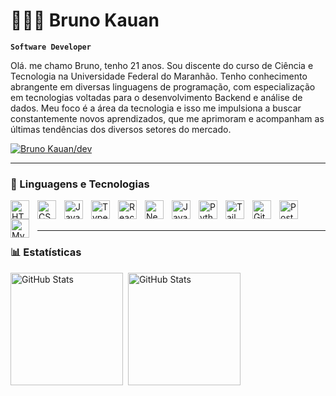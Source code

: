 # 👨🏻‍💻 Bruno Kauan

**`Software Developer`**

Olá. me chamo Bruno, tenho 21 anos. Sou discente do curso de Ciência e Tecnologia na Universidade Federal do Maranhão. Tenho conhecimento abrangente em diversas linguagens de programação, com especialização em tecnologias voltadas para o desenvolvimento Backend e análise de dados. Meu foco é a área da tecnologia e isso me impulsiona a buscar constantemente novos aprendizados, que me aprimoram e acompanham as últimas tendências dos diversos setores do mercado.

<p align="left">
    <a href="https://www.linkedin.com/in/bruno-kauan-rodrigues-silva-180a48233/">
        <img 
            alt="Bruno Kauan/dev" 
            title="LinkedIn" 
            src="https://custom-icon-badges.demolab.com/badge/LinkedIn-E1AD0E?style=for-the-badge&logo=linkedin&logoColor=white&labelColor=C79600"
        />
    </a>
</p>

---

### 🤖 Linguagens e Tecnologias

<img align="left" alt="HTML" title="HTML" width="30px" style="padding-right: 10px;" src="https://cdn.jsdelivr.net/gh/devicons/devicon@latest/icons/html5/html5-original.svg" />
<img align="left" alt="CSS" title="CSS" width="30px" style="padding-right: 10px;" src="https://cdn.jsdelivr.net/gh/devicons/devicon@latest/icons/css3/css3-original.svg" />
<img align="left" alt="JavaScript" title="JavaScript" width="30px" style="padding-right: 10px;" src="https://cdn.jsdelivr.net/gh/devicons/devicon@latest/icons/javascript/javascript-original.svg" />
<img align="left" alt="TypeScript" title="TypeScript" width="30px" style="padding-right: 10px;" src="https://cdn.jsdelivr.net/gh/devicons/devicon@latest/icons/typescript/typescript-original.svg" />
<img align="left" alt="React" title="React" width="30px" style="padding-right: 10px;" src="https://cdn.jsdelivr.net/gh/devicons/devicon@latest/icons/react/react-original.svg" />
<img align="left" alt="Next.js" title="Next.js" width="30px" style="padding-right: 10px;" src="https://cdn.jsdelivr.net/gh/devicons/devicon@latest/icons/nextjs/nextjs-original.svg" />
<img align="left" alt="Java" title="Java" width="30px" style="padding-right: 10px;" src="https://cdn.jsdelivr.net/gh/devicons/devicon@latest/icons/java/java-original.svg" />
<img align="left" alt="Python" title="Python" width="30px" style="padding-right: 10px;" src="https://cdn.jsdelivr.net/gh/devicons/devicon@latest/icons/python/python-original.svg" />
<img align="left" alt="Tailwind" title="Tailwind" width="30px" style="padding-right: 10px;" src="https://cdn.jsdelivr.net/gh/devicons/devicon@latest/icons/tailwindcss/tailwindcss-original.svg" />
<img align="left" alt="Git" title="Git" width="30px" style="padding-right: 10px;" src="https://cdn.jsdelivr.net/gh/devicons/devicon@latest/icons/git/git-original.svg" />
<img align="left" alt="PostgreSQL" title="PostgreSQL" width="30px" style="padding-right: 10px;" src="https://cdn.jsdelivr.net/gh/devicons/devicon@latest/icons/postgresql/postgresql-original.svg" />
<img align="left" alt="MySQL" title="MySQL" width="30px" style="padding-right: 10px;" src="https://cdn.jsdelivr.net/gh/devicons/devicon@latest/icons/mysql/mysql-original.svg" />

<br/>
<br/>

---

### 📊 Estatísticas

<p align="left" style="display: flex; flex-direction: row;">
  <img 
    alt="GitHub Stats" 
    height="180" 
    src="https://github-readme-stats.vercel.app/api?username=bkauan099&show_icons=true&theme=tokyonight&include_all_commits=true&locale=pt-br" 
  />
    &nbsp;&nbsp;
  <img 
    alt="GitHub Stats" 
    height="180" 
    src="https://github-readme-stats.vercel.app/api/top-langs/?username=bkauan099&theme=tokyonight&layout=compact&custom_title=Tecnologias&langs_count=9" 
  />
</p>

